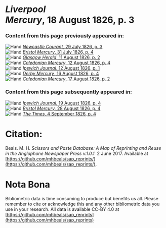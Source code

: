 # *Liverpool Mercury*, 18 August 1826, p. 3  
  
### Content from this page previously appeared in:  
![Hand](http://scissorsandpaste.net/wp-content/uploads/2017/06/smallhandpointer.png) [*Newcastle Courant*, 29 July 1826, p. 3](https://mhbeals.github.io/sap_html/Newcastle-Courant/Newcastle-Courant-29-July-1826-p-3)  
![Hand](http://scissorsandpaste.net/wp-content/uploads/2017/06/smallhandpointer.png) [*Bristol Mercury*, 31 July 1826, p. 4](https://mhbeals.github.io/sap_html/Bristol-Mercury/Bristol-Mercury-31-July-1826-p-4)  
![Hand](http://scissorsandpaste.net/wp-content/uploads/2017/06/smallhandpointer.png) [*Glasgow Herald*, 11 August 1826, p. 2](https://mhbeals.github.io/sap_html/Glasgow-Herald/Glasgow-Herald-11-August-1826-p-2)  
![Hand](http://scissorsandpaste.net/wp-content/uploads/2017/06/smallhandpointer.png) [*Caledonian Mercury*, 12 August 1826, p. 4](https://mhbeals.github.io/sap_html/Caledonian-Mercury/Caledonian-Mercury-12-August-1826-p-4)  
![Hand](http://scissorsandpaste.net/wp-content/uploads/2017/06/smallhandpointer.png) [*Ipswich Journal*, 12 August 1826, p. 1](https://mhbeals.github.io/sap_html/Ipswich-Journal/Ipswich-Journal-12-August-1826-p-1)  
![Hand](http://scissorsandpaste.net/wp-content/uploads/2017/06/smallhandpointer.png) [*Derby Mercury*, 16 August 1826, p. 4](https://mhbeals.github.io/sap_html/Derby-Mercury/Derby-Mercury-16-August-1826-p-4)  
![Hand](http://scissorsandpaste.net/wp-content/uploads/2017/06/smallhandpointer.png) [*Caledonian Mercury*, 17 August 1826, p. 2](https://mhbeals.github.io/sap_html/Caledonian-Mercury/Caledonian-Mercury-17-August-1826-p-2)  
  
### Content from this page subsequently appeared in:  
![Hand](http://scissorsandpaste.net/wp-content/uploads/2017/06/smallhandpointer.png) [*Ipswich Journal*, 19 August 1826, p. 4](https://mhbeals.github.io/sap_html/Ipswich-Journal/Ipswich-Journal-19-August-1826-p-4)  
![Hand](http://scissorsandpaste.net/wp-content/uploads/2017/06/smallhandpointer.png) [*Bristol Mercury*, 28 August 1826, p. 4](https://mhbeals.github.io/sap_html/Bristol-Mercury/Bristol-Mercury-28-August-1826-p-4)  
![Hand](http://scissorsandpaste.net/wp-content/uploads/2017/06/smallhandpointer.png) [*The Times*, 4 September 1826, p. 4](https://mhbeals.github.io/sap_html/The-Times/The-Times-4-September-1826-p-4)  


# Citation: 

Beals. M. H. *Scissors and Paste Database: A Map of Reprinting and Reuse in the Anglophone Newspaper Press v.1.0.1.* 2 June 2017. Available at [https://github.com/mhbeals/sap_reprints/](https://github.com/mhbeals/sap_reprints/). 

# Nota Bona

Bibliometric data is time consuming to produce but benefits us all. Please remember to cite or acknowledge this and any other bibliometric data you use in your research. All data is available CC-BY 4.0 at [https://github.com/mhbeals/sap_reprints](https://github.com/mhbeals/sap_reprints)